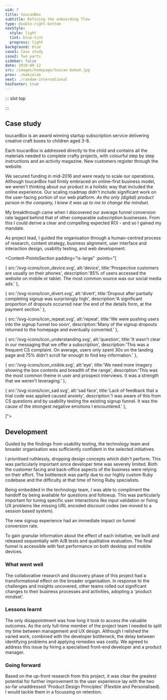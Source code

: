 ```yaml
---
uid: 7
title: toucanBox
subtitle: Refining the onboarding flow
type: double-right-bottom
navStyle:
  style: light
  tint: blue-tint
  progress: light
background: blue
case1: Case study
case2: Two parts
sidebar: false
date: 2019-09-12
src: /images/homepage/toucan-baked.jpg
prev: ./makielab
next: ./random-international
hasFooter: true
---
```

<!-- A redesigned sign up funnel to improve communication, useability and confidence and a strategic design project to identify new ways to improve customer retention -->
::: slot top

<Stage-ProjectStage :noise="true" ctaLabel="toucanbox.com" ctaUrl="https://www.toucanbox.com" rag="toucan-rag" ragTitle="rag-1" titleColumnClass="is-three-fifths" :hasModal="true"
description="I guided the organisation through a human-centred design process which had a transformative effect on our approach to product development.">

<template v-slot:visual-column>
  <figure class="toucan-image">
    <b class="decoration svg-yellow-splat"/>
    <Heros-ImageHero src="/images/toucanbox/combined_onboarding.png" alt="toucanBox homepage"/>
    <!-- <b class="decoration svg-bee"/> -->
    <!-- <b class="decoration svg-confetti-red"/> -->
    <b class="decoration svg-confetti-yellow"/>
    <b class="decoration svg-flash-blue"/>
    <!-- <b class="decoration svg-flash-yellow"/> -->
    <!-- <b class="decoration svg-pencil-parachute"/> -->
  </figure>
</template>

<template v-slot:modal>

<Content-ModalAlert label1="toucanBox 2017" label2="toucanBox current" url1="https://toucanwww.netlify.app/" url2="https://www.toucanbox.com">

**toucanBox.com**

I created a static mirror of the toucanBox homepage at the conclusion of this project in Summer 2017.

</Content-ModalAlert>

</template>

<template v-slot:platform>

Responsive web app

</template>

<template v-slot:timeframe>

2017

</template>

<template v-slot:my-role>

Project lead
~ UX/UI Designer

</template>

<template v-slot:team>

CTO
~ 2 full-stack developers
<!-- ~ stakeholders in Marketing and Creative -->

</template>

</Stage-ProjectStage>

<style lang="sass">
@import "@theme/styles/variables.sass"

.toucan-image
  position: absolute
  height: 28vh
  max-height: 16em
  top: 0
  @media screen and (min-width: $tablet)
    top: auto
    left: -22%
    height: 38vh
    max-height: 26em
  img
    position: relative
    height: 100%
    max-width: initial

.toucan-rag
  padding-right: 2em

@media screen and (min-width: $fullhd)
  .toucan-rag
    padding-right: 4em

</style>

:::



<Content-TextSection rag="rag-4" columnOffset="title-offset" padding="is-initial">

##  Case study

<p class="subtitle">
toucanBox is an award winning startup subscription service delivering creative craft boxes to children aged 3-8.
</p>

Each toucanBox is addressed directly to the child and contains all the materials needed to complete crafty projects, with colourful step by step instructions and an activity magazine. New customers register through the website.

We secured funding in mid-2016 and were ready to scale our operations. Although toucanBox had firmly embraced an online-first business model, we weren't thinking about our product in a holistic way that included the online experience. Our scaling roadmap didn't include significant work on the user-facing portion of our web platform. _As the only (digital) product person in the company, I knew it was up to me to change the mindset._

My breakthrough came when I discovered our average funnel conversion rate lagged behind that of other comparable subscription businesses. From this I could derive a clear and compelling expected ROI - and so I gained my mandate.

As project lead, I guided the organisation through a human-centred process of research, content strategy, business alignment, user interface and interaction design, usability testing, and web development.

<template v-slot:aside>

###  The challenge

How might we increase funnel conversion rate; achieving our business goal but also helping our users achieve their goals. How might we build a shared organisational understanding of the user’s journey.

### The outcome

A usable, reassuring, and technologically sustainable homepage and signup experience which raised funnel conversion rate by an average of **25%** while reducing messaging related CS cases.

_I have omitted confidential information in this case study. All work is my own unless stated otherwise._
{ .secondary }

</template>


</Content-TextSection>


<!-- <Content-ThreeColumnSection padding="is-large">

<template v-slot:column1>

###  The challenge

How might we increase funnel conversion rate; achieving our business goal but also helping our users achieve their goals. How might we build a shared organisational understanding of the user’s journey.

</template>

<template v-slot:column2>

### The outcome

A usable, reassuring, and technologically sustainable homepage and signup experience which raised funnel conversion rate by an average of **25%** while reducing messaging related CS cases.

</template>

<template v-slot:column3>

### My role

Project Management
~ Customer Research
~ UX/UI Design
~ Analysis and Evaluation

</template>

</Content-ThreeColumnSection> -->



<Content-MainSectionDivider aside="Section 1 of 3" title="Discovery"/>



<Content-PointsSection padding="is-large"  :points="[

{ src:'/svg-icons/icon_device.svg', alt:'device', title:'Prospective customers are usually on their phones', description:'85% of users accessed the website on mobile or tablet. The most common source was our social media ads.' },

{ src:'/svg-icons/icon_divert.svg', alt:'divert', title:'Dropout after partially completing signup was surprisingly high', description:'A significant proportion of dropouts occurred near the end of the details form, at the payment section.' },

{ src:'/svg-icons/icon_repeat.svg', alt:'repeat', title:'We were pushing users into the signup funnel too soon', description:'Many of the signup dropouts returned to the homepage and eventually converted.' },

{ src:'/svg-icons/icon_understanding.svg', alt:'question', title:'It wasn’t clear in our messaging that we offer a subscription', description:'This was a frequent CS complaint. On average, users only spent 30s on the landing page and 75% didn\'t scroll far enough to find key information.' },

{ src:'/svg-icons/icon_visible.svg', alt:'eye', title:'We need more imagery showing the box contents and breadth of the range', description:'This was the most common theme in user and prospect interviews. It was a strength that we weren\'t leveraging.' },

{ src:'/svg-icons/icon_sad.svg', alt:'sad face', title:'Lack of feedback that a trial code was applied caused anxiety', description:'I was aware of this from CS questions and by usability testing the existing signup funnel. It was the cause of the strongest negative emotions I encountered.' },

]">

<template v-slot:content>

## Research

<p class="subtitle">
  My approach to customer and non-customer interviews consisted of a dialogue to uncover core motivations <em>and</em> usability testing all aspects of the current website.
</p>

To supplement this, I collected data insights and stakeholder knowledge from across the business; customer service, website analytics, net promoter score (NPS), customer surveys and the production database, sometimes asking new questions of our data to fill in the gaps (including writing a few database queries of my own). Along the way, I captured insights in a central location accessible to the whole organisation.



<!-- I gathered data from Google Analytics, Hotjar and customer service cases:
Interviewing customers provided me with further insight into their expectations and needs. I recorded standout and commonly occuring comments:

Analytics, asking customer service, interviewing existing customers and parents who weren’t customers. To gain a better understanding of toucanBox's business goals and constraints along with user needs and behaviours, I kicked off a discovery phase based on a range of quantitative and qualitative research methodologies. I held a series of stakeholder interviews across several business lines to better understand toucanBox's business goals, requirements, and constraints. Each of these interviews was captured in audio and text format, and was used to identify common themes and specific needs. I also explored existing data and artefacts, including.  -->

</template>

</Content-PointsSection>


<Content-QuoteSection rag="rag-4" quote="It’s fun, I can see it’s for kids. But what I can't see straight away why I might want it or how it works." attribute="Ameera Algarni, Mum to Rafi"/>


<Content-ThreeColumnSection padding="is-large" columnOffset="three-offset">

<template v-slot:content>

## Who are our customers?

<p style="padding-right: 6em;">
Through internal stakeholder consultation and customer interviews, I identified the following high level personas and their corresponding motivations:
</p>

</template>

<template v-slot:column1>

####  Parent

---

<div class="small">

*Buyer persona*

In general it’s the parent who responds to our advertising and comms, makes the purchase, manages the subscription and engages with our customer care.

<br>

**I want my child to be happy**
~ They enjoy crafting _“We do crafts every weekend and they love it”_
~ They want toucanBox _“They saw it on TV and asked me for it”_

<br>

**I want to be a good parent**
~ I want to share positive experiences with my child, forming lasting memories _“I really value the time we spend together”_
~ I want to support my child’s education and development _“If only it was easier to find things for my kids to do that support their education”_
~ I want to be prepared _“I want to do more crafting with my kids but I’m not creative”_

</div>

</template>

<template v-slot:column2>

#### Gifter

---

<div class="small">

*Buyer persona*

A family friend or relative. Possibly already a customer.

<br>

**I want to give a good gift**
~ I want to show how much I care _“Finding a gift that’s good enough can be hard”_
~ I want it to be quick and easy, for me and the recipient _“A good gift doesn’t create any work for whoever I give it to”_

<br>
<br>

</div>

#### Child

---

<div class="small">

*User persona*

The box experience is all about the child. If they enjoy it, this drives the decision to remain subscribed. They want to be entertained and to do what their friends are doing or what they've seen on TV or tried at school.

<!-- <br> -->

<!-- **I want to be entertained**
~ I want to do what I’ve seen my friends do / seen on TV (YouTube) / done at school -->

</div>

</template>

<template v-slot:column3>

<figure class="image is-square">
  <img class="lazyload" data-src="/images/toucanBox/users.jpg" alt="Cartoon of users">
</figure>

</template>

</Content-ThreeColumnSection>


<Content-ImageFrames-FullImageSection url="/images/toucanBox/warehouse-wide.jpg" alt="Montage of discovery artefacts"/>


<Content-ThreeColumnSection padding="is-large" rag="rag-5" columnOffset="three-offset">

<template v-slot:content>

## Collaboration and objectives

Internal stakeholder engagement was crucial to understand the overarching business goals and challenges, but also to build a sense of ownership in the project outcomes. I needed to establish a 'product mindset' around the online experience. This would help us to continuously measure, evaluate, and iterate the platform on an ongoing basis.

The foundation was already laid by defining the problems in an inclusive process. My next step was to involve key stakeholders in a journey mapping workshop to visualise the front- and back-stage activities involved in the subscription experience. This not only helped me gain a better understanding of the details, it also helped other departments empathise with the customer.

I followed up with a second workshop, this time focussed on our core value proposition. My goal was to optimise messaging and content hierarchy. We used our new mission statement as a starting point: _“Unlocking your creativity one box at a time.”_ As well as generating some snappy copy, we realised we were mixing up 'Why toucanBox' and 'How it works'. Going forward we knew to avoid this pitfall.

In a technique inspired by the product agency [Made By Many](https://www.madebymany.com/) I summarised our insights into six 'Product Design Principles' each with suggested ideation starting points.

1\. Easy	&nbsp;	&nbsp;2. Clear	&nbsp;	&nbsp;3. Trustworthy	&nbsp;	&nbsp;4. Open	&nbsp;	&nbsp;5. Personalised	&nbsp;	&nbsp;6. Flexible
{.principles}

<style lang="sass">

  p.principles
    color: white

</style>


Since our objective was to increase conversion rate, we agreed to focus on the first two principles as the most relevant. This enabled me to define clear measures of success through general and channel-specific KPIs.


<!-- ‘Why toucanBox?’ and ‘How it works.’


the hierarchy of content on the homepage and messaging throughout the flow.

hierarchy of content

distill our value proposition into three digestible headings




Based on the insights collected through research and discovery, I held a series of workshops with the project team to turn insights into action.

We knew Increase funnel conversion rate

so that key stakeholders would champion an outcome driven attitude as the project unfolded.



 the existing online experience, but to instil a sense of ownership in the project outcomes. For our supporter engagement strategy to succeed, we needed key stakeholders in the organization to buy in and champion the mindsets and methods we established as the project unfolded.

Journey mapping workshop

Value proposition workshop

How might we? Jobs to be done and/or user story. Measurable objectives would be better. Design principles? Increase funnel conversion rate. PM-esq stuff. We needed to build a “product” mindset around the signup experience. This would let us make decisions based on real insights and to continuously measure, evaluate, and iterate on the platform over time.

Based on the insights collected through research and discovery, I held a series of workshops with the project team to turn insights into action.

Guided by our findings, I defined clear measures of success for the project through generalized and channel-specific KPIs.

I broke down the overarching project goal into six focus areas under two themes. Unlocking your creativity one box at a time:

I then summarised customer quotes and supporting data into six 'product Design Principles,' each with suggested ideation starting points:

1. Easy
2. Clear
3. Trustworthy
4. Open
5. Personalised
6. Flexible

Easy, Clear, Open and Trustworthy with an overhaul of the acquisition funnel and more help and information on the website. -->

</template>

<template v-slot:column1>

####  Make it clear

---

<div class="small">

Refine how we communicate the toucanBox value proposition with messaging and content optimised for fast comprehension.

Minimise misunderstanding of the value proposition and effectively translate our typical marketing messages “free craft box” into the full picture “toucanBox is a craft box subscription you can try for free”.

Reduce anxiety about price and discounts by providing clear and timely feedback.

</div>

</template>

<template v-slot:column2>

#### Make it easy

---

<div class="small">

Enable comparison between the three product types.

Minimise the number of steps, clicks and details required to complete signup.

Build confidence throughout the funnel by following usability best practices, validated by thorough user testing.

Establish a consistent UI language with a living design system.

</div>

</template>

<!-- <template v-slot:column3>

#### Trustworthy

---

<div class="small">

Be more human in the tone of our design and copywriting.

Minimise the number of steps, clicks and details required to complete signup.

Build confidence throughout the funnel by following usability best practices, validated by thorough user testing.

Establish a consistent UI language with a living design system.

</div>

</template> -->

<template v-slot:column3>

<Content-InfoBox :hasIcon="true" :hasAction="true" type="modal" label="See principles" style="margin-bottom: 3em;">

<p style="padding-right: 1em;">
I gathered everything we learnt about our users into a set of principles the whole organisation could access and benefit from.
</p>

<template slot="modal">

<Content :page-key="$site.pages.find(p => p.path === '/extra/toucanbox-principles/').key"/>

</template>

</Content-InfoBox>

</template>

</Content-ThreeColumnSection>







<Content-ImageFrames-FullImageSection url="/images/toucanBox/onboarding-montage.png" alt="Montage of discovery artefacts"/>






<Content-ImageFrames-SquareImagesRow rag="rag-3" :images="[
{ url:'/images/toucanBox/main-stage-square.png', alt:'Optimise the \'main stage\'', caption:'Square image caption 1', slot:'slot1', iframe:false, action: {
  type: 'modal',
  label: 'Iterations',
  slot: 'modal1'
  } },
{ url:'/images/toucanBox/product-section.png', alt:'Optimise the product section', caption:'Square image caption 2', slot:'slot2', iframe:false, action: {
  type: 'modal',
  label: 'Iterations',
  slot: 'modal2'
  } },
{ url:'/images/toucanBox/ia-nav.png', alt:'Optimise site nav and IA', caption:'Square image caption 3', slot:'slot3', iframe:false },
]">

<template slot="content">

## Testing prototypes

<p class="subtitle">
  Having identified the problems facing users and generated strategic objectives by involving the whole organisation, my next step was to iterate towards design solutions.
</p>

Four design challenges stood out as critical to the project’s success; the 'main stage', product section, site navigation and the details form. Insights from the journey mapping and value proposition workshops enabled me to rapidly iterate flow, information architecture, usability, interface and visual design from a strong foundation. Nevertheless, I didn't solely rely on upfront research and tested constantly with stakeholders and users.

NB: Trialist mode is activated when a user enters a valid discount code or if they arrive from a paid marketing source with a URL embedded code.


<!-- Rapid wireframing and prototyping

with Adobe Xd, Invision, and React helped the project team explore several directions before identifying a promising design approach.

Having defined the relationship of the new feature to the existing system and the specific personalisation options we would offer, the next challenge was to establish how it would be presented to customers.

Before moving into high-fidelity design and development, I performed usability testing on the proposed direction for the signup experience to validate design and content and decisions, identify challenges, and iterate based on real user feedback.

I sketched and iterated all sections of the acquisition funnel, applying the new information architecture and improving useability, consistency and visual design.

Based on the analysis and project goals, four interface design challenges stood out to me as critical to the project’s success:

I recruited a range of study participants that closely matched our defined user personas, and designed a usability study that would examine several different signup flows. -->

<!-- Rapid wireframing and prototyping with Adobe Xd, Invision, and React helped the project team explore several directions before identifying a promising design approach. -->
<br>
<br>

### Landing page

</template>

<template slot="slot1">

#### 'Main stage'

Leveraging our newly optimised messaging to communicate the value proposition clearly and quickly.

- Clear upfront product value statement{ .check }
- Leveraging our quality video content (autoplay on desktop){ .check }
{ .check-list }

</template>

<template slot="modal1">

<figure class="image is-2by1">
  <img class="lazyload" data-src="/images/toucanBox/main-stage-detail.png" alt="Iterations of the Main Stage">
</figure>

</template>

<template slot="slot2">

#### Product section

Enable comparison between each box, while emphasising their different propositions.

- Compact vertically stacking cards with detail views{ .check }
- Not neglecting desktop users - three column layout{ .check }
{ .check-list }

</template>

<template slot="modal2">

<figure class="image is-2by1">
  <img class="lazyload" data-src="/images/toucanBox/product-section-detail.png" alt="Iterations of the Product Section">
</figure>

</template>

<template slot="slot3">

#### Information architecture

Redesigned sitemap and site-wide navigation, able to accommodate existing content and scale to new verticals.

<!-- scale to . The right-oriented, persistent login button fades out as the menu slides in. Site navigation and structure. New content (schools, inside a box, blog/activities). Around what users are really looking for e.g. What's inside the box - reachable by both scrolling and clicking a button in the nav. -->

- Always visible login button to reduce CS cases{ .check }
- Links that focus on what prospects are trying to learn{ .check }
{ .check-list }

</template>

</Content-ImageFrames-SquareImagesRow>




<Content-ImageFrames-SquareImagesRow padding="is-medium"  :images="[
{ url:'/images/toucanBox/signup-funnel.png', alt:'Optimise the signup funnel', caption:'Square image caption 1', slot:'slot1', iframe:false, action: {
  type: 'modal',
  label: 'Wireframes',
  slot: 'modal1'
  } },
{ url:'/images/toucanBox/mobile-steps.png', alt:'Mobile friendly steps', caption:'Square image caption 2', slot:'slot2', iframe:false, action: {
  type: 'link',
  label: 'Prototype',
  url: 'https://signup-prototype.netlify.app/?code=test'
  } },
{ url:'/images/toucanBox/choose-plan.png', alt:'Choose a plan', caption:'Square image caption 3', slot:'slot3', iframe:false, action: {
  type: 'modal',
  label: 'Video',
  slot: 'modal3'
  } },
]">

<template slot="content">

### Signup funnel

</template>

<template slot="slot1">

#### Reassuring information

Single page signup form, the simplest and most usable solution we could currently offer the user.

- Clear feedback of discount and price status{ .check }
- Customisable trial offer message{ .check }
- Revamped input validation logic{ .check }
{ .check-list }

</template>

<template slot="modal1">

<figure class="image is-5by3">
  <img class="lazyload" data-src="/images/toucanBox/wireframe-flow-signup.png" alt="Iterations of the Main Stage">
</figure>

</template>

<template slot="slot2">

#### Mobile-friendly steps

Splitting fieldsets onto separate pages (mobile and desktop) with a continue button and persistent order basket.

- Could be more usable on mobile and enable more information capture for personalisation{ .check }
- Beyond the current technical expertise of the team{ .stop }
{ .check-list }

</template>

<template slot="slot3">

#### Choose a subscription plan

I experimented with adding additional choice at signup but found this reduced conversion rate. A small uptick in retention didn't offset the effect. Subsequent projects would focus on retention.

- Upsell customers at signup{ .check }
- Too much upfront commitment for most potential customers{ .stop }
{ .check-list }

</template>

<template slot="modal3">

<div class="video-wrapper">

  <figure class="image is-9by16 single-image">
    <iframe class="lazyload" data-src="https://player.vimeo.com/video/293190532" width="640" height="1138" frameborder="0" webkitallowfullscreen mozallowfullscreen allowfullscreen></iframe>
  </figure>
  <figcaption>
    User testing a subscription plans design iteration
  </figcaption>

</div>

</template>

</Content-ImageFrames-SquareImagesRow>




<Content-MainAsideSection padding="is-large" rag="rag-4" :aside="true" columnOffset="table-offset" page1Label="Landing page" page2Label="Signup funnel">

<template slot="content">

## Lessons from user testing

I led usability testing of the new acquisition funnel designs with internal stakeholders and external testers. The appropriate level of fidelity was different for each proposed initiative and audience. Static images, wireframes and paper prototypes sufficed for internal stakeholders, greatly increasing iteration speed. For external testing I typically made use of inVision and detailed HTML prototypes, recording videos to be viewed by the whole project team.

</template>

<template>

**Observation** | **Remedy** |
--- | --- |
_“I’ll use the menu to learn more”_ A significant minority of testers wanted to use the navigation menu to learn more, rather than scrolling. They found the options unsatisfying or confusing | I added links to the main navigation for separate pages mirroring and expanding upon scroll-reachable content on the homepage |
_"We can't just have the burger menu on desktop"_ Internal testers requested an always-visible main navigation on desktop | I had de-prioritised this for expediency but quickly realised we weren't meeting users' expectations while it was absent |
_“How do I close this?”_ Testers expected the product details modal to have a close button at the top as well as the bottom | In addition to the existing close button, I added one at the top of the modal |
The view rate for the toucanBox promotional video didn't increase, even though I had increased the prominence of the video button | Further emphasis on the video button might compete with the main CTA. As a compromise I added an autoplay looping montage video cut from the promotional video footage (to be loaded asynchronously) on desktop |
{.table .is-fullwidth}

</template>

<template slot="page2">

**Observation** | **Remedy** |
--- | --- |
_“I expected siblings would always cost £1 extra?”_ Testers reported that the messaging regarding the trial offer for siblings (additional children) was unclear. The existing copy could imply that each additional child would always cost £1, not just for the first delivery | Over time several such copywriting mistakes had crept into the funnel. I worked with our copywriter to revamp messaging across the homepage and signup flow. |
_“I can’t be sure how much I’m paying.”_ Testers mentioned that it felt frightening to click the ‘authorise payment’ button on the details form | I added a mini order summary next to the payment/paypal button titled 'What You are Paying Today' |
_“If I wanted to send toucanBox to two different addresses, how would I do that?”_ It became clear that our system was not well suited to gifters. The copy, interface and even the backend data model was not tailored to their needs | This was good feedback but the issue was out of the scope of this project. I made sure it was communicated to the Leadership Team and suggested a future project to resolve the issue. |
_“I don’t remember making a password, now I need one to log in?”_ Around 15% of trialists didn’t make a password after completing sign up, so I was aware we were increasing CS load to optimise for conversion. | It was clear detailed analysis was needed to understand the impact of making the password field mandatory. I decided not to tackle this problem in this project, but advocated for a sister link to 'Forgotten your password?'' on the login page - 'Not created a password yet?' |
{.table .is-fullwidth}

</template>

<template slot="aside">

<div class="columns is-gapless" style="margin-bottom: 3em;">
  <div class="column is-half">
    <figure class="image is-square">
      <img class="lazyload" data-src="/images/toucanBox/user-testing-1.jpg" alt="User tester 1">
    </figure>
  </div>
</div>

<div class="columns is-gapless">
  <div class="column is-half">
    <figure class="image is-square">
      <img class="lazyload" data-src="/images/toucanBox/user-testing-2.jpg" alt="User tester 2">
    </figure>
  </div>
</div>

</template>

</Content-MainAsideSection>




<Content-MainSectionDivider aside="Section 2 of 3" title="Delivery"/>




<Content-ImageFrames-MainImageSection padding="is-large" url="/images/toucanBox/styles.png" alt="toucanBox design system" :aside="true" rag="rag-5" imageClass="is-2by1">

<template v-slot:content>

## Design system

With such a small technology team and a rapidly growing business, I knew it was crucial to utilise every opportunity to maximise efficiency. We still had a relatively thin stack, so it made sense to establish a living design system while overhauling the website.

I worked closely with developers as we followed the [Atomic Design](https://bradfrost.com/blog/post/atomic-web-design/) methodology with code as the single source of truth. I separately maintained a minimal Sketch Library of atoms to facilitate rapid UI sketching. In support, I directly wrote CSS for variables, atoms, molecules and some organisms.

Going forward, the design system enabled developers to prototype UI and enabled the establishment of the 'Activities' blog, where content writers could easily compose visually rich articles.

 <!-- Implementation makes it easy for content editors to visualize and create content. block-based components
ongoing iteration and refinement to meet evolving user and business needs.

I worked closely with developers to establish variables for our colour pallet, typography scale, icons, spacing and other stylistic elements.

-->



<!-- Equally, our developers shared a relative weakness in front-end CSS and JS.

In order to act quickly, I slotted into the role of front-end developer to build the new homepage and make design improvements throughout the funnel.

Sustainable, living UI design system

Minimal common-sense standards.

Code as the single source of truth. Atoms as Sketch Library, organisms only in code.

Living design system: ongoing iteration and refinement to meet evolving user and business needs.

Enabled faster prototyping of new ideas.

To increase my efficiency and that of the whole team, I created and maintained a style guide of UI components and design guidelines (with corresponding html snippets) as I developed the front end

Link to living styleguide. Atomic design. UI style evolved from the magazine - graphic design.

Tone of voice -->

</template>

<template v-slot:aside>

#### Visual design

The toucanBox Creative Team had recently completed a brand refresh. I knew this new style would give us a distinctive look online and I was keen to promote consistency across all product touch points.

<!-- and new boxes included activity magazines brimming with colour, imagination and illustrations. -->

<!-- I knew this new style would give us a distinctive look online and I was keen to promote consistency across all product touch points. -->

Having been involved in the earlier stages of the project, they were primed and ready to work with me to apply the brand to the UI.

</template>

</Content-ImageFrames-MainImageSection>



<Content-ImageFrames-FullImageSection imageClass="is-16by9" url="/images/toucanBox/toucan-together.jpg" alt="Montage of discovery artefacts"/>




<Content-TextSection padding="is-large" rag="rag-4" columnOffset="title-offset">

## Development

<p class="subtitle">
  Guided by the findings from usability testing, the technology team and broader organisation was sufficiently confident in the selected initiatives.
</p>

I prioritised ruthlessly, dropping design concepts which didn't perform. This was particularly important since developer time was severely limited. Both the customer facing and back-office aspects of the business were relying on their effort. The bottleneck was partly due to our highly custom Ruby codebase and the difficulty at that time of hiring Ruby specialists.

Being embedded in the technology team, I was able to compliment the handoff by being available for questions and followup. This was particularly important for tuning specific user interactions like input validation or fixing UX problems like missing URL encoded discount codes (we moved to a session based system).

<!-- I complimented the design specs by being constantly available for questions.

Thanks to our existing UI design system, progressing from wireframes to high-fidelity UI design was a snap.

Further evaluation of the new design could only be achieved through live metrics. These needed to be measured in production.
What we chose to build in production. Release feature-by-feature - A/B testing to validate. Focus on working with and supporting developers to realise designs in production. Supporing with - CSS, Design System, compromises and adjustments to the spec.

I worked closely with our developers to tune the input validations and feedback messages on the details form. Under some circumstances, users from paid marketing channels with URL embedded discount codes could lose it while browsing the site. We solved this issue by switching to a session-based system.

Our custom Ruby codebase and the difficulty in recruiting Ruby developers in London combined to make developer resource the tightest bottleneck for toucanBox. Equally, our developers shared a relative weakness in front-end CSS and JS.

In order to act quickly, I slotted into the role of front-end developer to build the new homepage and make design improvements throughout the funnel. -->

<template v-slot:aside>

<Content-Techstack

:techs="[
{ title:'Build', description:'Middleman, Gulp' },
{ title:'UI', description:'JQuery, Vue.js' },
{ title:'CSS', description:'SCSS' },
{ title:'Backend', description:'Sinatra (Ruby, ERB), Postgres' },
]"

/>

</template>

</Content-TextSection>




<Content-MainSectionDivider aside="Section 3 of 3" title="Evaluation"/>




<Content-TextSection rag="rag-6">

<p class="subtitle" style="padding-right: 4em;">
  The new signup experience had an immediate impact on funnel conversion rate.
</p>

To gain granular information about the effect of each initiative, we built and released sequentially with A/B tests and qualitative evaluation. The final funnel is accessible with fast performance on both desktop and mobile devices.

<!-- I A/B tested changes as they were released. There were challenges in measuring the long-term impact of each change (including phased releases, seasonal fluctuations and incomplete historical data). The estimate of impact is therefore conservative. -->


### What went well

The collaborative research and discovery phase of this project had a transformational effect on the broader organisation. In response to the challenges and insights uncovered, other teams rolled out significant changes to their business processes and activities, adopting a 'product mindset'.

 <!-- in areas such as marketing, customer service and operations.


A 'product mindset' had taken root, with a focus on outcomes rather than outputs.

started to rethink several business processes and activities with a product mindset.

Thanks to our existing UI design system, progressing from wireframes to high-fidelity UI design was a snap.

The donation experience project had a transformational effect within the greater organization. In response to challenges and insights uncovered during user experience research and strategy, the organization rolled out significant changes to its business processes and activities, its approach to supporter outreach, conversion, and retention, and implemented a new membership model for supporters. -->

### Lessons learnt

The only disappointment was how long it took to access the valuable outcomes. As the only full-time member of the project team I needed to split my time between management and UX design. Although I relished the varied work, combined with the developer bottleneck, the delay between identifying problems and applying remedies was costly. We agreed to address this issue by hiring a specialised front-end developer and a product manager.

<!-- I was the only full-time member of the project team; coordinating the research, executing the design process, writing front-end code, planning tests and shipping releases. We were a small team with many competing priorities and a limited budget. This meant a delay between identifying the problems and releasing the improvements.

We addressed this problem in early 2018 by hiring a dedicated front-end developer, thereby creating a distinction for which I had been advocating between web development and product design. -->

<!-- although we searched for a product manager, we didn't find a suitable candidate.  -->

### Going forward

<p>
Based on the up-front research from this project, it was clear the greatest potential for further improvement to the user experience lay with the two so-far unaddressed 'Product Design Principles' (Flexible and Personalised). I would tackle them in a <Content-ModalLink label="future project">
<template v-slot:modal>

<Content :page-key="$site.pages.find(p => p.path === '/extra/toucanbox-personalisation/').key"/>

</template>
</Content-ModalLink> focussing on retention.
</p>


<template slot="aside">

<!-- <div class="columns is-gapless">
  <div class="column is-two-thirds">
    <figure class="image is-square">
      <img class="lazyload" data-src="/images/toucanBox/post-its-principles.jpg" alt="Design principles">
    </figure>
  </div>
</div> -->

<Content-InfoBox :hasIcon="true" :hasAction="true" type="link" label="toucanbox.com 2017" url="https://toucanwww.netlify.app/">

I created a static mirror of the toucanBox homepage at the conclusion of this project.
{ .rag-2 }

</Content-InfoBox>

<!-- <Content-ModalWrapper type="link" url="http://toucanwww.herokuapp.com/" label="toucanBox static website circa 2017">
  <figure class="image is-3by2">
    <img class="lazyload" data-src="/images/toucanbox/onboarding-desktop.jpg"" alt="touanBox website in 2017">
  </figure>
</Content-ModalWrapper> -->

</template>


</Content-TextSection>



<Content-MetricsSection padding="is-medium-large" :metrics="[
{ metric:'25%', description:'Estimated cumulative average increase in funnel conversion rate.' },
{ metric:'35%', description:'Reduction in homepage data transfer. I implemented SVG spritesheets, lazy loading and progressive enhancement.' },
{ metric:'20%', description:'Reduction in the number of CS cases relating to a misunderstanding of the value proposition.' },
]"/>

<!-- _Data reflects year-over-year activity for a defined period of time as of December 2017._ -->
